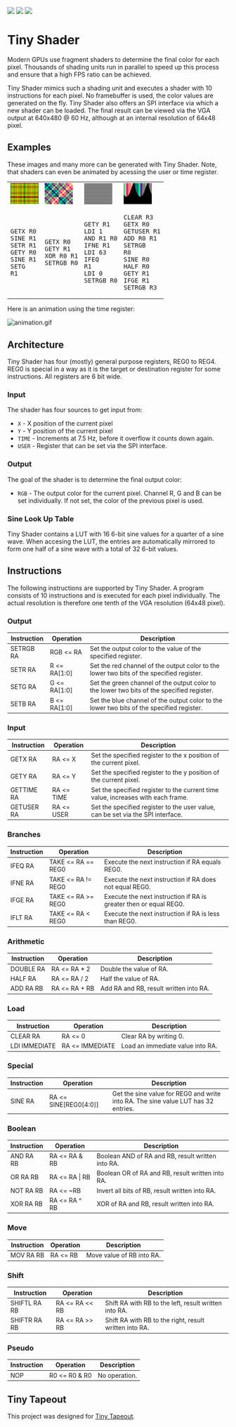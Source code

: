 ![](../../workflows/gds/badge.svg) ![](../../workflows/docs/badge.svg) ![](../../workflows/test/badge.svg)

# Tiny Shader

Modern GPUs use fragment shaders to determine the final color for each pixel. Thousands of shading units run in parallel to speed up this process and ensure that a high FPS ratio can be achieved.

Tiny Shader mimics such a shading unit and executes a shader with 10 instructions for each pixel. No framebuffer is used, the color values are generated on the fly. Tiny Shader also offers an SPI interface via which a new shader can be loaded. The final result can be viewed via the VGA output at 640x480 @ 60 Hz, although at an internal resolution of 64x48 pixel.

## Examples

These images and many more can be generated with Tiny Shader. Note, that shaders can even be animated by acessing the user or time register.

|||||
|-|-|-|-|
|![test2.png](images/test2.png)|![test4.png](images/test4.png)|![test5.png](images/test5.png)|![test7.png](images/test7.png)
| <pre>GETX R0<br>SINE R1<br>SETR R1<br>GETY R0<br>SINE R1<br>SETG R1</pre> | <pre>GETX R0<br>GETY R1<br>XOR R0 R1<br>SETRGB R0</pre> | <pre>GETY R1<br>LDI 1<br>AND R1 R0<br>IFNE R1<br>LDI 63<br>IFEQ R1<br>LDI 0<br>SETRGB R0</pre> | <pre>CLEAR R3<br>GETX R0<br>GETUSER R1<br>ADD R0 R1<br>SETRGB R0<br>SINE R0<br>HALF R0<br>GETY R1<br>IFGE R1<br>SETRGB R3</pre> |

Here is an animation using the time register:

![animation.gif](/home/leo/Nextcloud/Programmieren/ASIC/tt06-tiny-shader/images/animation.gif)

## Architecture

Tiny Shader has four (mostly) general purpose registers, REG0 to REG4. REG0 is special in a way as it is the target or destination register for some instructions. All registers are 6 bit wide.

### Input

The shader has four sources to get input from:

- `X` - X position of the current pixel
- `Y` - Y position of the current pixel
- `TIME` - Increments at 7.5 Hz, before it overflow it counts down again.
- `USER` - Register that can be set via the SPI interface.

### Output

The goal of the shader is to determine the final output color:

- `RGB` - The output color for the current pixel. Channel R, G and B can be set individually. If not set, the color of the previous pixel is used.

### Sine Look Up Table

Tiny Shader contains a LUT with 16 6-bit sine values for a quarter of a sine wave. When accesing the LUT, the entries are automatically mirrored to form one half of a sine wave with a total of 32 6-bit values.

## Instructions

The following instructions are supported by Tiny Shader. A program consists of 10 instructions and is executed for each pixel individually. The actual resolution is therefore one tenth of the VGA resolution (64x48 pixel).

### Output
|Instruction|Operation|Description|
|-----------|---------|-----------|
|SETRGB RA|RGB <= RA|Set the output color to the value of the specified register.|
|SETR RA|R <= RA[1:0]|Set the red channel of the output color to the lower two bits of the specified register.|
|SETG RA|G <= RA[1:0]|Set the green channel of the output color to the lower two bits of the specified register.|
|SETB RA|B <= RA[1:0]|Set the blue channel of the output color to the lower two bits of the specified register.|
### Input
|Instruction|Operation|Description|
|-----------|---------|-----------|
|GETX RA|RA <= X|Set the specified register to the x position of the current pixel.|
|GETY RA|RA <= Y|Set the specified register to the y position of the current pixel.|
|GETTIME RA|RA <= TIME|Set the specified register to the current time value, increases with each frame.|
|GETUSER RA|RA <= USER|Set the specified register to the user value, can be set via the SPI interface.|
### Branches
|Instruction|Operation|Description|
|-----------|---------|-----------|
|IFEQ RA|TAKE <= RA == REG0|Execute the next instruction if RA equals REG0.|
|IFNE RA|TAKE <= RA != REG0|Execute the next instruction if RA does not equal REG0.|
|IFGE RA|TAKE <= RA >= REG0|Execute the next instruction if RA is greater then or equal REG0.|
|IFLT RA|TAKE <= RA < REG0|Execute the next instruction if RA is less than REG0.|
### Arithmetic
|Instruction|Operation|Description|
|-----------|---------|-----------|
|DOUBLE RA|RA <= RA * 2|Double the value of RA.|
|HALF RA|RA <= RA / 2|Half the value of RA.|
|ADD RA RB|RA <= RA + RB|Add RA and RB, result written into RA.|
### Load
|Instruction|Operation|Description|
|-----------|---------|-----------|
|CLEAR RA|RA <= 0|Clear RA by writing 0.|
|LDI IMMEDIATE|RA <= IMMEDIATE|Load an immediate value into RA.|
### Special
|Instruction|Operation|Description|
|-----------|---------|-----------|
|SINE RA|RA <= SINE[REG0[4:0]]|Get the sine value for REG0 and write into RA. The sine value LUT has 32 entries.|
### Boolean
|Instruction|Operation|Description|
|-----------|---------|-----------|
|AND RA RB|RA <= RA & RB|Boolean AND of RA and RB, result written into RA.|
|OR RA RB|RA <= RA \| RB|Boolean OR of RA and RB, result written into RA.|
|NOT RA RB|RA <= ~RB|Invert all bits of RB, result written into RA.|
|XOR RA RB|RA <= RA ^ RB|XOR of RA and RB, result written into RA.|
### Move
|Instruction|Operation|Description|
|-----------|---------|-----------|
|MOV RA RB|RA <= RB|Move value of RB into RA.|
### Shift
|Instruction|Operation|Description|
|-----------|---------|-----------|
|SHIFTL RA RB|RA <= RA << RB|Shift RA with RB to the left, result written into RA.|
|SHIFTR RA RB|RA <= RA >> RB|Shift RA with RB to the right, result written into RA.|
### Pseudo
|Instruction|Operation|Description|
|-----------|---------|-----------|
|NOP |R0 <= R0 & R0|No operation.|

## Tiny Tapeout

This project was designed for [Tiny Tapeout](https://tinytapeout.com).
